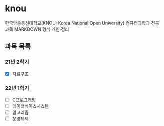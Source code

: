 # knou
한국방송통신대학교(KNOU: Korea National Open University) 컴퓨터과학과 전공 과목 MARKDOWN 형식 개인 정리

## 과목 목록
### 21년 2학기
- [X] 자료구조

### 22년 1학기
- [ ] C프로그래밍
- [ ] 데이터베이스시스템
- [ ] 알고리즘
- [ ] 운영체제
